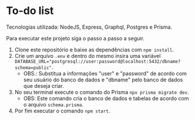 # To-do list
Tecnologias utilizada: NodeJS, Express, Graphql, Postgres e Prisma.

Para executar este projeto siga o passo a passo a seguir.

1. Clone este repositório e baixe as dependências com ``` npm install ```.
2. Crie um arquivo ```.env``` e dentro do mesmo insira uma variável ```DATABASE_URL="postgresql://user:password@localhost:5432/dbname?schema=public"```. 
    - OBS.: Substitua a informações "user" e "password" de acordo com seu usuário do banco de dados e "dbname" pelo banco de dados que deseja criar.
3. No seu terminal execute o comando do Prisma ```npx prisma migrate dev```.
    - OBS: Este comando cria o banco de dados e tabelas de acordo com o arquivo ```schema.prisma```.
4. Por fim executar o comando ```npm start```.
